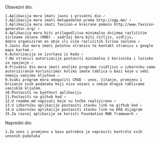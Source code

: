Obavezni dio:

    1.Aplikacija mora imati javni i privatni dio ✓
    2.Aplikacija mora imati metapodatke prema http://ogp.me/ ✓
    3.Aplikacija mora imati favicon-e kreirane pomoću http://www.favicon-generator.org/ ✓
    4.Aplikacija mora biti prilagodljiva minimalno dvijema različitim širinama zalona (RWD) - sadržaj mora biti čitljiv, vidljiv,             dobro organiziran on obje ili više različitih širina zaslona ✓
    5.Javni dio mora imati početnu stranicu te kontakt stranicu s google maps kartom ✓
    6.Autorizacija se izvršava iz koda ✓
    7.Na stranici autorizacije postaviti minimalno 2 korisnika i lozinke za spajanje ✓
    8.Privatni dio mora imati onoliko programa (vidljivi u izborniku samo autoriziranim korisnicima) koliko imate tablica u bazi koje u sebi nemaju vanjske ključeve ✓
    9.Svaki program mora omogućiti CRUD - unos, čitanje, promjenu i brisanje svih podataka koji nisu vezani u nekim drugim tablicama vanjskim ključem.
    10.Postaviti na byethost aplikaciju
    11.Postaviti na github kod ✓
    12.U readme.md napisati koje su točke realizirane ✓
    13.U izborniku aplikacije postaviti stavku link na github kod ✓
    14.U izborniku aplikacije postaviti stavku link na ERA dijagram
    15.Za razvoj aplikacije se koristi Foundation RWD framework ✓


Napredni dio:

    1.Za unos i promjenu u bazu potrebno je napraviti kontrole svih unosnih podataka
